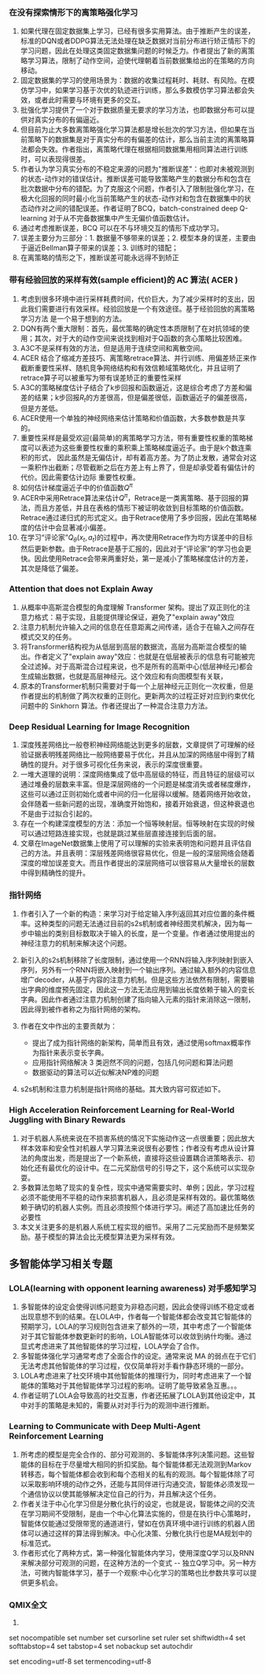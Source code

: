 ### 在没有探索情形下的离策略强化学习
1. 如果代理在固定数据集上学习，已经有很多实用算法。由于推断产生的误差，标准的DQN或者DDPG算法无法处理在缺乏数据对当前分布进行矫正情形下的学习问题，因此在处理这类固定数据集问题的时候乏力。作者提出了新的离策略学习算法，限制了动作空间，迫使代理朝着当前数据集给出的在策略的方向移动。
2. 固定数据集的学习的使用场景为：数据的收集过程耗时、耗财、有风险。在模仿学习中，如果学习基于次优的轨迹进行训练，那么多数模仿学习算法都会失效，或者此时需要与环境有更多的交互。
3. 批强化学习提供了一个对于数据质量无要求的学习方法，也即数据分布可以提供对真实分布的有偏逼近。
4. 但目前为止大多数离策略强化学习算法都是增长批次的学习方法，但如果在当前策略下的数据集是对于真实分布的有偏差的估计，那么当前主流的离策略算法都会失效。作者指出，离策略代理在根据相同数据集用相同算法进行训练时，可以表现得很差。
5. 作者认为学习真实分布的不稳定来源的问题为"推断误差"：也即对未被观测到的状态-动作对的错误估计。推断误差可能导致策略产生的数据分布和包含在批次数据中分布的错配。为了克服这个问题，作者引入了限制批强化学习，在极大化回报的同时最小化当前策略产生的状态-动作对和包含在数据集中的状态动作对之间的错配误差。作者证明了BCQ，batch-constrained deep Q-learning 对于从不完备数据集中产生无偏价值函数估计。
6. 通过考虑推断误差，BCQ 可以在不与环境交互的情形下成功学习。
7. 误差主要分为三部分：1. 数据量不够带来的误差；2. 模型本身的误差，主要由于逼近Bellman算子带来的误差；3. 训练时的错配；
8. 在离策略的情形之下，推断误差可能永远得不到矫正

### 带有经验回放的采样有效(sample efficient)的 AC 算法( ACER )
1. 考虑到很多环境中进行采样耗费时间，代价巨大，为了减少采样时的支出，因此我们需要进行有效采样。经验回放是一个有效途径。基于经验回放的离策略学习方法
是一个易于想到的方法。
2. DQN有两个重大限制：首先，最优策略的确定性本质限制了在对抗领域的使用；其次，对于大的动作空间来说找到相对于Q函数的贪心策略比较困难。
3. A3C不是采样有效的方法，但是适用于连续空间和离散空间。
4. ACER 结合了缩减方差技巧、离策略retrace算法、并行训练、用偏差矫正来作截断重要性采样、随机竞争网络结构和有效信赖域策略优化，并且证明了
retrace算子可以被重写为带有误差矫正的重要性采样
5. A3C的策略梯度估计子结合了k步回报和函数逼近，这是综合考虑了方差和偏差的结果；k步回报$R_{t}$的方差很高，但是偏差很低，函数逼近子的偏差很高，但是方差低。
6. ACER使用一个单独的神经网络来估计策略和价值函数，大多数参数是共享的。
7. 重要性采样是最受欢迎(最简单)的离策略学习方法，带有重要性权重的策略梯度可以表述为这些重要性权重的乘积乘上策略梯度逼近子。由于是k个数连乘积的形式，
因此虽然是无偏估计，却有着高方差。为了防止发散，通常会对这一乘积作出截断；尽管截断之后在方差上有上界了，但是却承受着有偏估计的代价。因此需要估计边际
重要性权重。
8. 如何估计梯度逼近子中的价值函数$Q^{\pi}$
9. ACER中采用Retrace算法来估计$Q^{\pi}$，Retrace是一类离策略、基于回报的算法，而且方差低，并且在表格的情形下被证明收敛到目标策略的价值函数。Retrace通过递归式的形式定义。由于Retrace使用了多步回报，因此在策略梯度的估计中会显著减小偏差。
10. 在学习“评论家”$Q_{\theta}(x_{t}, a_{t})$的过程中，再次使用Retrace作为均方误差中的目标然后更新参数。由于Retrace是基于汇报的，因此对于“评论家”的学习也会更快。因此使用Retrace会带来两重好处，第一是减小了策略梯度估计的方差，其次是降低了偏差。


### Attention that does not Explain Away
1. 从概率中高斯混合模型的角度理解 Transformer 架构。提出了双正则化的注意力格式：易于实现，且能提供理论保证，避免了"explain away"效应
2. 注意力机制允许输入之间的信息在任意距离之间传递，适合于在输入之间存在模式交叉的任务。
3. 将Transformer结构视为从低层到高层的数据流，高层为高斯混合模型的输出。作者定义了"explain away"效应：也就是在低层被表示的信息有可能被完全过滤掉。对于高斯混合过程来说，也不是所有的高斯中心(低层神经元)都会生成输出数据，也就是高层神经元。这个效应和有向图模型有关联，
4. 原本的Transformer机制只需要对于每一个上层神经元正则化一次权重，但是作者提出的机制做了两次权重的正则化。更新两次的过程正好对应到约束优化问题中的 Sinkhorn 算法。作者还提出了一种混合注意力方法。


### Deep Residual Learning for Image Recognition
1. 深度残差网络比一般卷积神经网络能达到更多的层数，文章提供了可理解的经验证据表明残差网络比一般网络要易于优化，并且从加深的网络层中得到了精确性的提升。对于很多可视化任务来说，表示的深度很重要。
2. 一堆大道理的说明：深度网络集成了低中高层级的特征，而且特征的层级可以通过堆叠的层数来丰富。但是深层网络的一个问题是梯度消失或者梯度爆炸，这些可以通过正则初始化或者中间的归一化层得以缓解。随着网络开始收敛，会伴随着一些新问题的出现，准确度开始饱和，接着开始衰退，但这种衰退也不是由于过拟合引起的。
3. 存在一个构建深度模型的方法：添加一个恒等映射层。恒等映射在实现的时候可以通过短路连接实现，也就是跳过某些层直接连接到后面的层。
4. 文章在ImageNet数据集上使用了可以理解的实验来表明饱和问题并且评估自己的方法。并且表明：深层残差网络很容易优化，但是一般的深层网络会随着深度的增加误差变大。而且作者提出的深层网络可以很容易从大量增长的层数中得到精确性的提升。


### 指针网络
1. 作者引入了一个新的构造：来学习对于给定输入序列返回其对应位置的条件概率。这种类型的问题无法通过目前的s2s机制或者神经图灵机解决，因为每一步中输出的类别目标数取决于输入的长度，是一个变量。作者通过使用提出的神经注意力的机制来解决这个问题。
2. 新引入的s2s机制移除了长度限制，通过使用一个RNN将输入序列映射到嵌入序列，另外有一个RNN将嵌入映射到一个输出序列。通过输入额外的内容信息增广decoder，从基于内容的注意力机制。但是这些方法依然有限制，需要输出字典的维度预先固定，因此这一方法无法应用到输出长度依赖于输入的变长字典。因此作者通过注意力机制创建了指向输入元素的指针来消除这一限制，因此得到被作者称之为指针网络的架构。
3. 作者在文中作出的主要贡献为：
    - 提出了成为指针网络的新架构，简单而且有效，通过使用softmax概率作为指针来表示变长字典。
    - 应用指针网络解决 3 类迥然不同的问题，包括几何问题和算法问题
    - 数据驱动的算法可以近似解决NP难的问题

4. s2s机制和注意力机制是指针网络的基础。其大致内容可叙述如下。


### High Acceleration Reinforcement Learning for Real-World Juggling with Binary Rewards
1. 对于机器人系统来说在不损害系统的情况下实施动作这一点很重要；因此放大样本效率和安全性对机器人学习算法来说很有必要性；作者没有考虑从设计算法的角度出发，而是提出了一个新系统，直接将这些设置耦合进策略表示、初始化还有最优化的设计中。在二元奖励信号的引导之下，这个系统可以实现杂耍。
2. 多数算法忽略了现实的复杂性，现实中通常需要实时、单例；因此，学习过程必须不能使用不平稳的动作来损害机器人，且必须是采样有效的。最优策略依赖于确切的机器人实例。而且必须按照个体进行学习。阐述了高加速比任务的必要性
3. 本文关注更多的是机器人系统工程实现的细节。采用了二元奖励而不是频繁奖励。基于模型的算法会比无模型算法更为采样有效。


## 多智能体学习相关专题

### LOLA(learning with opponent learning awareness) 对手感知学习
1. 多智能体的设定会使得训练问题变为非稳态问题，因此会使得训练不稳定或者出现意想不到的结果。在LOLA中，作者每一个智能体都会改变其它智能体的预期学习，LOLA的学习规则包含进来了额外的一项，其中考虑了一个智能体对于其它智能体参数更新时的影响，LOLA智能体可以收敛到纳什均衡。通过显式考虑进来了其他智能体的学习过程，LOLA学会了合作。
2. 多智能体强化学习通常考虑了全面合作的设定。通常来说 MA 的弱点在于它们无法考虑其他智能体的学习过程，仅仅简单将对手看作静态环境的一部分。
3. LOLA考虑进来了社交环境中其他智能体的推理行为，同时考虑进来了一个智能体的策略对于其他智能体学习过程的影响。证明了能导致紧急互惠。。。
4. 作者证明了LOLA会导致高的社交互惠，作者还拓展了LOLA到其他设定中，其中对手的策略是未知的，需要从对对手行为的观测中进行推断。


### Learning to Communicate with Deep Multi-Agent Reinforcement Learning
1. 所考虑的模型是完全合作的、部分可观测的、多智能体序列决策问题。这些智能体的目标在于尽量增大相同的折扣奖励。每个智能体都无法观测到Markov转移态，每个智能体都会收到和每个态相关的私有的观测。每个智能体除了可以采取影响环境的动作之外，还能与其同伴进行沟通交流，智能体必须发现一个通信协议以使其能够解决定位自己的行为，并且解决这个任务。
2. 作者关注于中心化学习但是分散化执行的设定，也就是说，智能体之间的交流在学习期间不受限制，是由一个中心化算法实施的，但是在执行中心策略时，智能体仅能通过受限带宽的通道进行，譬如在仿真环境中进行训练的机器人团体可以通过这样的算法得到解决。中心化决策、分散化执行也是MA规划中的标准范式。
3. 作者形式化了两种方式，第一种强化智能体内学习，使用深度Q学习以及RNN来解决部分可观测的问题，在这种方法的一个变式 -- 独立Q学习中。另一种方法，可微内智能体学习，基于一个观察:中心化学习的策略也比参数共享可以提供更多机会。

### QMIX全文
1. 




set nocompatible
set number 
set cursorline
set ruler 
set shiftwidth=4
set softtabstop=4
set tabstop=4
set nobackup
set autochdir

set encoding=utf-8
set termencoding=utf-8
